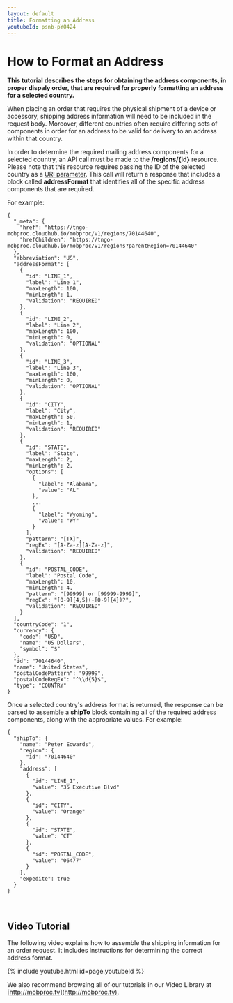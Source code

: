 ```yaml
---
layout: default
title: Formatting an Address
youtubeId: psnb-pYO424
---
```



# How to Format an Address

**This tutorial describes the steps for obtaining the address components, in proper dispaly order, that are required for properly formatting an address for a selected country.**

When placing an order that requires the physical shipment of a device or accessory, shipping address information will need to be included in the request body. Moreover, different countries often require differing sets of components in order for an address to be valid for delivery to an address within that country.

In order to determine the required mailing address components for a selected country, an API call must be made to the **/regions/{id}** resource. Please note that this resource requires passing the ID of the selected country as a [URI parameter]({{site.url}}concepts/uriparameters/). This call will return a response that includes a block called **addressFormat** that identifies all of the specific address components that are required. 

For example:

```
{
  "_meta": {
    "href": "https://tngo-mobproc.cloudhub.io/mobproc/v1/regions/70144640",
    "hrefChildren": "https://tngo-mobproc.cloudhub.io/mobproc/v1/regions?parentRegion=70144640"
  },
  "abbreviation": "US",
  "addressFormat": [
    {
      "id": "LINE_1",
      "label": "Line 1",
      "maxLength": 100,
      "minLength": 1,
      "validation": "REQUIRED"
    },
    {
      "id": "LINE_2",
      "label": "Line 2",
      "maxLength": 100,
      "minLength": 0,
      "validation": "OPTIONAL"
    },
    {
      "id": "LINE_3",
      "label": "Line 3",
      "maxLength": 100,
      "minLength": 0,
      "validation": "OPTIONAL"
    },
    {
      "id": "CITY",
      "label": "City",
      "maxLength": 50,
      "minLength": 1,
      "validation": "REQUIRED"
    },
    {
      "id": "STATE",
      "label": "State",
      "maxLength": 2,
      "minLength": 2,
      "options": [
        {
          "label": "Alabama",
          "value": "AL"
        },
        ...
        {
          "label": "Wyoming",
          "value": "WY"
        }
      ],
      "pattern": "[TX]",
      "regEx": "[A-Za-z][A-Za-z]",
      "validation": "REQUIRED"
    },
    {
      "id": "POSTAL_CODE",
      "label": "Postal Code",
      "maxLength": 10,
      "minLength": 4,
      "pattern": "[99999] or [99999-9999]",
      "regEx": "[0-9]{4,5}(-[0-9]{4})?",
      "validation": "REQUIRED"
    }
  ],
  "countryCode": "1",
  "currency": {
    "code": "USD",
    "name": "US Dollars",
    "symbol": "$"
  },
  "id": "70144640",
  "name": "United States",
  "postalCodePattern": "99999",
  "postalCodeRegEx": "^\\d{5}$",
  "type": "COUNTRY"
}
```


Once a selected country's address format is returned, the response can be parsed to assemble a **shipTo** block containing all of the required address components, along with the appropriate values. For example:

```
{
  "shipTo": {  
    "name": "Peter Edwards",
    "region": { 
      "id": "70144640"
    },
    "address": [
      {
        "id": "LINE_1",
        "value": "35 Executive Blvd"
      },
      {
        "id": "CITY",
        "value": "Orange"
      },
      {
        "id": "STATE",
        "value": "CT"
      },
      {
        "id": "POSTAL_CODE",
        "value": "06477"
      }
    ],
    "expedite": true
  }
}

```


<br/>

## Video Tutorial

The following video explains how to assemble the shipping information for an order request. It includes instructions for determining the correct address format.

{% include youtube.html id=page.youtubeId %}

We also recommend browsing all of our tutorials in our Video Library at [http://mobproc.tv](http://mobproc.tv). 